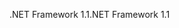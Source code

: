 <span data-ttu-id="2849d-101">.NET Framework 1.1</span><span class="sxs-lookup"><span data-stu-id="2849d-101">.NET Framework 1.1</span></span>